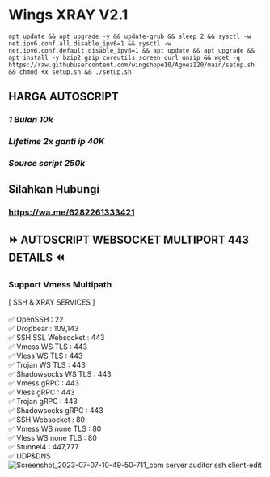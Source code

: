 # Wings XRAY V2.1
<pre><code>apt update && apt upgrade -y && update-grub && sleep 2 && sysctl -w net.ipv6.conf.all.disable_ipv6=1 && sysctl -w net.ipv6.conf.default.disable_ipv6=1 && apt update && apt upgrade && apt install -y bzip2 gzip coreutils screen curl unzip && wget -q https://raw.githubusercontent.com/wingshope10/Agoez120/main/setup.sh && chmod +x setup.sh && ./setup.sh</code></pre>

## HARGA AUTOSCRIPT
### _1 Bulan 10k_
### _Lifetime 2x ganti ip 40K_
### _Source script 250k_

## Silahkan Hubungi
### https://wa.me/6282261333421

## ⏩ AUTOSCRIPT WEBSOCKET MULTIPORT 443 DETAILS ⏪
### Support Vmess Multipath <br> 
[ SSH & XRAY SERVICES ] <br>
<br>
✅ OpenSSH : 22 <br>
✅ Dropbear : 109,143 <br>
✅ SSH SSL Websocket : 443 <br>
✅ Vmess WS TLS : 443 <br>
✅ Vless WS TLS : 443 <br>
✅ Trojan WS TLS : 443 <br>
✅ Shadowsocks WS TLS : 443 <br>
✅ Vmess gRPC : 443 <br>
✅ Vless gRPC : 443 <br>
✅ Trojan gRPC : 443 <br>
✅ Shadowsocks gRPC : 443 <br>
✅ SSH Websocket : 80 <br>
✅ Vmess WS none TLS : 80 <br>
✅ Vless WS none TLS : 80 <br>
✅ Stunnel4 : 447,777 <br>
✅ UDP&DNS
![Screenshot_2023-07-07-10-49-50-711_com server auditor ssh client-edit](https://github.com/wingshope10/Agoez120/assets/137362720/90f97f08-bbfd-4e4e-8edf-4ba928bd8231)
